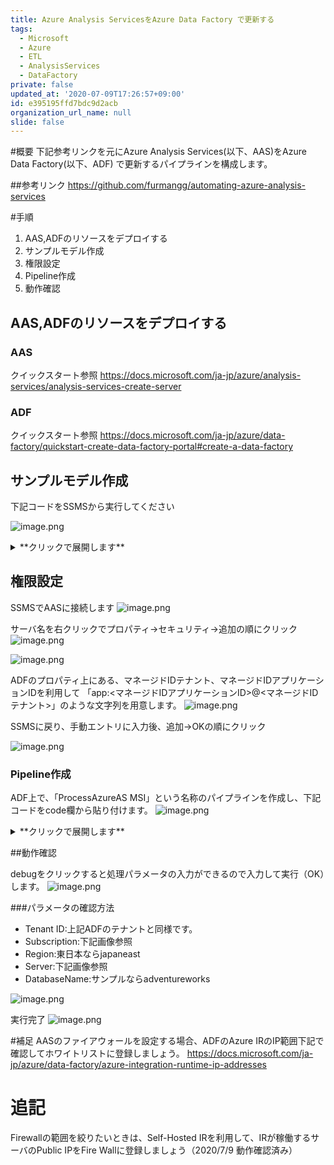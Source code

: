 ```yaml
---
title: Azure Analysis ServicesをAzure Data Factory で更新する
tags:
  - Microsoft
  - Azure
  - ETL
  - AnalysisServices
  - DataFactory
private: false
updated_at: '2020-07-09T17:26:57+09:00'
id: e395195ffd7bdc9d2acb
organization_url_name: null
slide: false
---
```

#概要
下記参考リンクを元にAzure Analysis Services(以下、AAS)をAzure Data Factory(以下、ADF) で更新するパイプラインを構成します。

##参考リンク
https://github.com/furmangg/automating-azure-analysis-services

#手順
 1. AAS,ADFのリソースをデプロイする
 2. サンプルモデル作成
 2. 権限設定
 3. Pipeline作成
 4. 動作確認
 
## AAS,ADFのリソースをデプロイする
### AAS
クイックスタート参照
https://docs.microsoft.com/ja-jp/azure/analysis-services/analysis-services-create-server

### ADF
クイックスタート参照
https://docs.microsoft.com/ja-jp/azure/data-factory/quickstart-create-data-factory-portal#create-a-data-factory

## サンプルモデル作成
下記コードをSSMSから実行してください

![image.png](https://qiita-image-store.s3.ap-northeast-1.amazonaws.com/0/281819/b1df5876-0101-db04-3eab-a8c64335e4e6.png)


<details>
<summary>**クリックで展開します**</summary>
<div>

```XMLA:

{
  "create": {
    "database": {
      "name": "SAMPLE_AS",
      "compatibilityLevel": 1500,
      "model": {
        "name": "モデル",
        "culture": "ja-JP",
        "tables": [
          {
            "name": "T_SAMPLE_1",
            "columns": [
              {
                "name": "AMT_1",
                "dataType": "int64",
                "sourceColumn": "AMT_1"
              },
              {
                "name": "AMT_2",
                "dataType": "int64",
                "sourceColumn": "AMT_2"
              }
            ],
            "partitions": [
              {
                "name": "Partition",
                "dataView": "full",
                "source": {
                  "type": "m",
                  "expression": [
                    "let",
                    "    ソース = Table.FromRows(Json.Document(Binary.Decompress(Binary.FromText(\"i45WMjQwUNIBkQZKsTrRSkZwLoRvjOBDBEyQBCAipsgiQKFYAA==\", BinaryEncoding.Base64), Compression.Deflate)), let _t = ((type text) meta [Serialized.Text = true]) in type table [AMT_1 = _t, AMT_2 = _t]),",
                    "    変更された型 = Table.TransformColumnTypes(ソース,{{\"AMT_1\", Int64.Type}, {\"AMT_2\", Int64.Type}})",
                    "in",
                    "    変更された型"
                  ]
                }
              }
            ],
            "measures": [
              {
                "name": "MEASURE_1",
                "expression": [
                  "",
                  "SUM(T_SAMPLE_1[AMT_1])"
                ]
              },
              {
                "name": "MEASURE_2",
                "expression": [
                  "",
                  "SUM(T_SAMPLE_1[AMT_2])"
                ]
              }
            ]
          },
          {
            "name": "T_SAMPLE_2",
            "columns": [
              {
                "name": "AMT_3",
                "dataType": "int64",
                "sourceColumn": "AMT_3"
              },
              {
                "name": "AMT_4",
                "dataType": "int64",
                "sourceColumn": "AMT_4"
              }
            ],
            "partitions": [
              {
                "name": "Partition",
                "dataView": "full",
                "source": {
                  "type": "m",
                  "expression": [
                    "let",
                    "    ソース = Table.FromRows(Json.Document(Binary.Decompress(Binary.FromText(\"i45WMjIwMFDSUTJUitWJVjKGcIzAHBMIxxjMMYVwTMAcMwjHVCk2FgA=\", BinaryEncoding.Base64), Compression.Deflate)), let _t = ((type text) meta [Serialized.Text = true]) in type table [AMT_3 = _t, AMT_4 = _t]),",
                    "    変更された型 = Table.TransformColumnTypes(ソース,{{\"AMT_3\", Int64.Type}, {\"AMT_4\", Int64.Type}})",
                    "in",
                    "    変更された型"
                  ]
                }
              }
            ],
            "measures": [
              {
                "name": "MEASURE_3",
                "expression": [
                  "",
                  "SUM(T_SAMPLE_2[AMT_3])"
                ]
              },
              {
                "name": "MEASURE_4",
                "expression": [
                  "",
                  "SUM(T_SAMPLE_2[AMT_4])"
                ]
              }
            ]
          }
        ],
        "annotations": [
          {
            "name": "ClientCompatibilityLevel",
            "value": "600"
          }
        ]
      }
    }
  }
}




```

</div>

</details>



## 権限設定
SSMSでAASに接続します
![image.png](https://qiita-image-store.s3.ap-northeast-1.amazonaws.com/0/281819/1e084162-c315-3e0d-1037-92fd3fb33a38.png)

サーバ名を右クリックでプロパティ→セキュリティ→追加の順にクリック
![image.png](https://qiita-image-store.s3.ap-northeast-1.amazonaws.com/0/281819/824735cf-13a0-6954-b69f-fff485c6cc78.png)

![image.png](https://qiita-image-store.s3.ap-northeast-1.amazonaws.com/0/281819/3ad67435-d962-7055-7def-17d7204779c8.png)

ADFのプロパティ上にある、マネージドIDテナント、マネージドIDアプリケーションIDを利用して
「app:<マネージドIDアプリケーションID>@<マネージドIDテナント>」のような文字列を用意します。
![image.png](https://qiita-image-store.s3.ap-northeast-1.amazonaws.com/0/281819/3019df2f-2cf9-1df2-15c2-c02085325ed4.png)

SSMSに戻り、手動エントリに入力後、追加→OKの順にクリック

![image.png](https://qiita-image-store.s3.ap-northeast-1.amazonaws.com/0/281819/30350142-0569-0ba0-f55b-cc5a054154ce.png)

### Pipeline作成
ADF上で、「ProcessAzureAS MSI」という名称のパイプラインを作成し、下記コードをcode欄から貼り付けます。
![image.png](https://qiita-image-store.s3.ap-northeast-1.amazonaws.com/0/281819/1261967d-c367-5093-8f11-6637e1e1ac58.png)


<details>
<summary>**クリックで展開します**</summary>
<div>

```JSON:

{
    "name": "ProcessAzureAS MSI",
    "properties": {
        "activities": [
            {
                "name": "UntilRefreshComplete",
                "type": "Until",
                "dependsOn": [
                    {
                        "activity": "FilterToCurrentRefresh",
                        "dependencyConditions": [
                            "Succeeded"
                        ]
                    }
                ],
                "userProperties": [],
                "typeProperties": {
                    "expression": {
                        "value": "@not(equals(activity('GetAzureASRefreshStatus').output.status,'inProgress'))",
                        "type": "Expression"
                    },
                    "activities": [
                        {
                            "name": "GetAzureASRefreshStatus",
                            "type": "WebActivity",
                            "dependsOn": [
                                {
                                    "activity": "Wait30Seconds",
                                    "dependencyConditions": [
                                        "Succeeded"
                                    ]
                                }
                            ],
                            "policy": {
                                "timeout": "7.00:00:00",
                                "retry": 0,
                                "retryIntervalInSeconds": 30,
                                "secureOutput": false
                            },
                            "userProperties": [],
                            "typeProperties": {
                                "url": {
                                    "value": "@concat('https://',pipeline().parameters.Region,'.asazure.windows.net/servers/',pipeline().parameters.Server,'/models/',pipeline().parameters.DatabaseName,'/refreshes/',activity('FilterToCurrentRefresh').output.Value[0].refreshId)",
                                    "type": "Expression"
                                },
                                "method": "GET",
                                "authentication": {
                                    "type": "MSI",
                                    "resource": "https://*.asazure.windows.net"
                                }
                            }
                        },
                        {
                            "name": "Wait30Seconds",
                            "type": "Wait",
                            "dependsOn": [],
                            "userProperties": [],
                            "typeProperties": {
                                "waitTimeInSeconds": 30
                            }
                        }
                    ],
                    "timeout": "7.00:00:00"
                }
            },
            {
                "name": "StartProcessingAzureAS",
                "type": "WebActivity",
                "dependsOn": [],
                "policy": {
                    "timeout": "7.00:00:00",
                    "retry": 0,
                    "retryIntervalInSeconds": 30,
                    "secureOutput": false
                },
                "userProperties": [],
                "typeProperties": {
                    "url": {
                        "value": "@concat('https://',pipeline().parameters.Region,'.asazure.windows.net/servers/',pipeline().parameters.Server,'/models/',pipeline().parameters.DatabaseName,'/refreshes')",
                        "type": "Expression"
                    },
                    "method": "POST",
                    "body": {
                        "Type": "Full",
                        "CommitMode": "transactional",
                        "MaxParallelism": 10,
                        "RetryCount": 2
                    },
                    "authentication": {
                        "type": "MSI",
                        "resource": "https://*.asazure.windows.net"
                    }
                }
            },
            {
                "name": "IfFailed",
                "type": "IfCondition",
                "dependsOn": [
                    {
                        "activity": "UntilRefreshComplete",
                        "dependencyConditions": [
                            "Succeeded"
                        ]
                    }
                ],
                "userProperties": [],
                "typeProperties": {
                    "expression": {
                        "value": "@equals(activity('GetAzureASRefreshStatus').output.status,'failed')",
                        "type": "Expression"
                    },
                    "ifTrueActivities": [
                        {
                            "name": "ThrowErrorOnFailure",
                            "type": "WebActivity",
                            "dependsOn": [],
                            "policy": {
                                "timeout": "7.00:00:00",
                                "retry": 0,
                                "retryIntervalInSeconds": 30,
                                "secureOutput": false
                            },
                            "userProperties": [],
                            "typeProperties": {
                                "url": {
                                    "value": "@string(activity('GetAzureASRefreshStatus').output)",
                                    "type": "Expression"
                                },
                                "method": "GET"
                            }
                        }
                    ]
                }
            },
            {
                "name": "GetAzureASRefreshes",
                "type": "WebActivity",
                "dependsOn": [
                    {
                        "activity": "StartProcessingAzureAS",
                        "dependencyConditions": [
                            "Succeeded"
                        ]
                    }
                ],
                "policy": {
                    "timeout": "7.00:00:00",
                    "retry": 0,
                    "retryIntervalInSeconds": 30,
                    "secureOutput": false
                },
                "userProperties": [],
                "typeProperties": {
                    "url": {
                        "value": "@concat('https://',pipeline().parameters.Region,'.asazure.windows.net/servers/',pipeline().parameters.Server,'/models/',pipeline().parameters.DatabaseName,'/refreshes')",
                        "type": "Expression"
                    },
                    "method": "GET",
                    "body": {
                        "Type": "Full",
                        "CommitMode": "transactional",
                        "MaxParallelism": 10,
                        "RetryCount": 2
                    },
                    "authentication": {
                        "type": "MSI",
                        "resource": "https://*.asazure.windows.net"
                    }
                }
            },
            {
                "name": "FilterToCurrentRefresh",
                "type": "Filter",
                "dependsOn": [
                    {
                        "activity": "GetAzureASRefreshes",
                        "dependencyConditions": [
                            "Succeeded"
                        ]
                    }
                ],
                "userProperties": [],
                "typeProperties": {
                    "items": {
                        "value": "@json(activity('GetAzureASRefreshes').output.Response)",
                        "type": "Expression"
                    },
                    "condition": {
                        "value": "@greaterOrEquals(item().startTime,addseconds(activity('StartProcessingAzureAS').output.startTime,-30))",
                        "type": "Expression"
                    }
                }
            }
        ],
        "parameters": {
            "TenantID": {
                "type": "String"
            },
            "SubscriptionID": {
                "type": "String"
            },
            "Region": {
                "type": "String"
            },
            "Server": {
                "type": "String"
            },
            "DatabaseName": {
                "type": "String"
            }
        },
        "folder": {
            "name": "Azure AS"
        },
        "annotations": []
    },
    "type": "Microsoft.DataFactory/factories/pipelines"
}



```

</div>

</details>

##動作確認

debugをクリックすると処理パラメータの入力ができるので入力して実行（OK）します。
![image.png](https://qiita-image-store.s3.ap-northeast-1.amazonaws.com/0/281819/8970004d-4ba2-46b6-2a2e-f7eb894c95af.png)

###パラメータの確認方法
 - Tenant ID:上記ADFのテナントと同様です。 
 - Subscription:下記画像参照
 - Region:東日本ならjapaneast
 - Server:下記画像参照
 - DatabaseName:サンプルならadventureworks

![image.png](https://qiita-image-store.s3.ap-northeast-1.amazonaws.com/0/281819/fb262259-7de9-74a5-849a-f0f561c3de60.png)


実行完了
![image.png](https://qiita-image-store.s3.ap-northeast-1.amazonaws.com/0/281819/27f79d2e-ba0f-6450-dfb0-19174e68e3e7.png)


#補足
AASのファイアウォールを設定する場合、ADFのAzure IRのIP範囲下記で確認してホワイトリストに登録しましょう。
https://docs.microsoft.com/ja-jp/azure/data-factory/azure-integration-runtime-ip-addresses

# 追記

Firewallの範囲を絞りたいときは、Self-Hosted IRを利用して、IRが稼働するサーバのPublic IPをFire Wallに登録しましょう（2020/7/9 動作確認済み）
